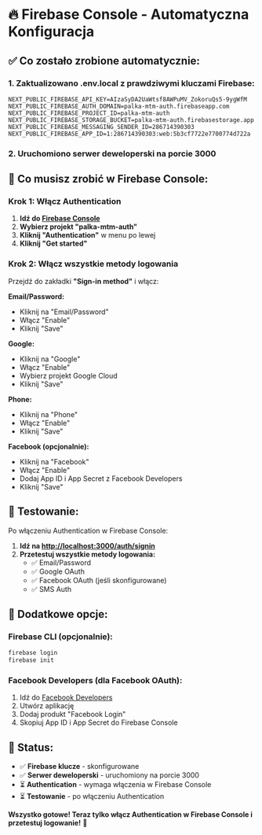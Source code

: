 # 🔥 Firebase Console - Automatyczna Konfiguracja

## ✅ **Co zostało zrobione automatycznie:**

### 1. **Zaktualizowano .env.local z prawdziwymi kluczami Firebase:**

```env
NEXT_PUBLIC_FIREBASE_API_KEY=AIzaSyDA2UaWtsf8AWPuMV_ZokoruQs5-9ygWfM
NEXT_PUBLIC_FIREBASE_AUTH_DOMAIN=palka-mtm-auth.firebaseapp.com
NEXT_PUBLIC_FIREBASE_PROJECT_ID=palka-mtm-auth
NEXT_PUBLIC_FIREBASE_STORAGE_BUCKET=palka-mtm-auth.firebasestorage.app
NEXT_PUBLIC_FIREBASE_MESSAGING_SENDER_ID=286714390303
NEXT_PUBLIC_FIREBASE_APP_ID=1:286714390303:web:5b3cf7722e7700774d722a
```

### 2. **Uruchomiono serwer deweloperski na porcie 3000**

## 🚀 **Co musisz zrobić w Firebase Console:**

### **Krok 1: Włącz Authentication**

1. **Idź do [Firebase Console](https://console.firebase.google.com/)**
2. **Wybierz projekt "palka-mtm-auth"**
3. **Kliknij "Authentication"** w menu po lewej
4. **Kliknij "Get started"**

### **Krok 2: Włącz wszystkie metody logowania**

Przejdź do zakładki **"Sign-in method"** i włącz:

**Email/Password:**

- Kliknij na "Email/Password"
- Włącz "Enable"
- Kliknij "Save"

**Google:**

- Kliknij na "Google"
- Włącz "Enable"
- Wybierz projekt Google Cloud
- Kliknij "Save"

**Phone:**

- Kliknij na "Phone"
- Włącz "Enable"
- Kliknij "Save"

**Facebook (opcjonalnie):**

- Kliknij na "Facebook"
- Włącz "Enable"
- Dodaj App ID i App Secret z Facebook Developers
- Kliknij "Save"

## 🎯 **Testowanie:**

Po włączeniu Authentication w Firebase Console:

1. **Idź na <http://localhost:3000/auth/signin>**
2. **Przetestuj wszystkie metody logowania:**
   - ✅ Email/Password
   - ✅ Google OAuth
   - ✅ Facebook OAuth (jeśli skonfigurowane)
   - ✅ SMS Auth

## 🔧 **Dodatkowe opcje:**

### **Firebase CLI (opcjonalnie):**

```bash
firebase login
firebase init
```

### **Facebook Developers (dla Facebook OAuth):**

1. Idź do [Facebook Developers](https://developers.facebook.com/)
2. Utwórz aplikację
3. Dodaj produkt "Facebook Login"
4. Skopiuj App ID i App Secret do Firebase Console

## 🎉 **Status:**

- ✅ **Firebase klucze** - skonfigurowane
- ✅ **Serwer deweloperski** - uruchomiony na porcie 3000
- ⏳ **Authentication** - wymaga włączenia w Firebase Console
- ⏳ **Testowanie** - po włączeniu Authentication

**Wszystko gotowe! Teraz tylko włącz Authentication w Firebase Console i przetestuj logowanie!** 🚀
